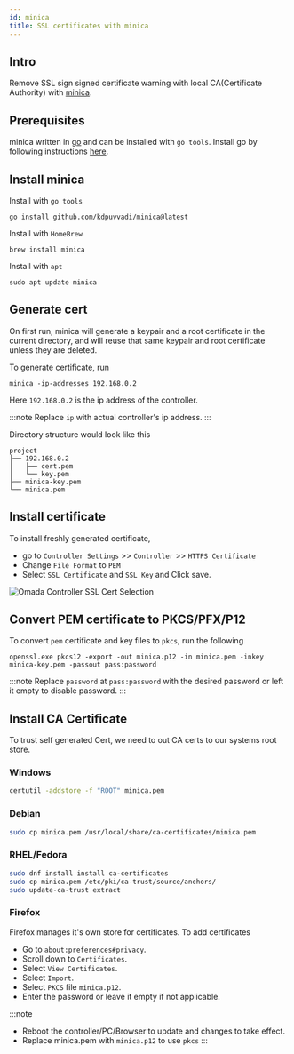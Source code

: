 ```yaml
---
id: minica
title: SSL certificates with minica
---
```


## Intro

Remove SSL sign signed certificate warning with local CA(Certificate Authority) with [minica](https://github.com/jsha/minica).

## Prerequisites

minica written in [go](https://go.dev/) and can be installed with `go tools`. Install go by following instructions [here](https://go.dev/doc/install).

## Install minica

Install with `go tools`

```shell
go install github.com/kdpuvvadi/minica@latest
```

Install with `HomeBrew`

```shell
brew install minica
```

Install with `apt`

```shell
sudo apt update minica
```

## Generate cert

On first run, minica will generate a keypair and a root certificate in the
current directory, and will reuse that same keypair and root certificate
unless they are deleted.

To generate certificate, run

```shell
minica -ip-addresses 192.168.0.2
```

Here `192.168.0.2` is the ip address of the controller.

:::note
Replace `ip` with actual controller's ip address.
:::

Directory structure would look like this

```tree
project
├── 192.168.0.2
│   ├── cert.pem
│   └── key.pem
├── minica-key.pem
└── minica.pem
```

## Install certificate

To install freshly generated certificate,

- go to `Controller Settings` >> `Controller` >> `HTTPS Certificate`
- Change `File Format` to `PEM`
- Select `SSL Certificate` and `SSL Key` and Click save.

![Omada Controller SSL Cert Selection](/img/omada-ssl-settings.png)

## Convert PEM certificate to PKCS/PFX/P12

To convert `pem` certificate and key files to `pkcs`, run the following

```shell
openssl.exe pkcs12 -export -out minica.p12 -in minica.pem -inkey minica-key.pem -passout pass:password
```
:::note
Replace `password` at `pass:password` with the desired password or left it empty to disable password.
:::

## Install CA Certificate

To trust self generated Cert, we need to out CA certs to our systems root store.

### Windows

```cmd
certutil -addstore -f "ROOT" minica.pem
```

### Debian

```bash
sudo cp minica.pem /usr/local/share/ca-certificates/minica.pem
```

### RHEL/Fedora

```bash
sudo dnf install install ca-certificates
sudo cp minica.pem /etc/pki/ca-trust/source/anchors/
sudo update-ca-trust extract
```

### Firefox

Firefox manages it's own store for certificates. To add certificates

- Go to `about:preferences#privacy`.
- Scroll down to `Certificates`.
- Select `View Certificates`.
- Select `Import`.
- Select `PKCS` file `minica.p12`.
- Enter the password or leave it empty if not applicable.

:::note
- Reboot the controller/PC/Browser to update and changes to take effect.
- Replace minica.pem with `minica.p12` to use `pkcs`
:::
